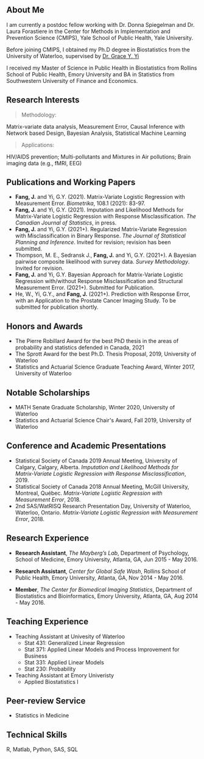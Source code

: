 ## About Me

I am currently a postdoc fellow working with Dr. Donna Spiegelman and Dr. Laura Forastiere in the Center for Methods in Implementation and Prevention Science (CMIPS), Yale School of Public Health, Yale University.

Before joining CMIPS, I obtained my Ph.D degree in Biostatistics from the University of Waterloo, supervised by [Dr. Grace Y. Yi](https://www.uwo.ca/stats/people/bios/Yi,%20Grace.html)

I received my Master of Science in Public Health in Biostatistics from Rollins School of Public Health, Emory University and BA in Statistics from Southwestern University of Finance and Economics.

## Research Interests

> Methodology:

Matrix-variate data analysis, Measurement Error, Causal Inference with Network based Design, Bayesian Analysis, Statistical Machine Learning


>Applications: 

HIV/AIDS prevention; Multi-pollutants and Mixtures in Air pollutions; Brain imaging data (e.g., fMRI, EEG)



## Publications and Working Papers


*  **Fang, J.** and Yi, G.Y. (2021). Matrix-Variate Logistic Regression with Measurement Error. _Biometrika_, 108.1 (2021): 83-97.
*  **Fang, J.** and Yi, G.Y. (2021). Imputation and Likelihood Methods for Matrix-Variate Logistic Regression with Response Misclassification. _The Canadian Journal of Statistics_, in press.
 * **Fang, J.** and Yi, G.Y. (2021+). Regularized Matrix-Variate Regression with Misclassification in Binary Response. _The Journal of Statistical Planning and Inference_. Invited for revision; revision has been submitted.
*  Thompson, M. E., Sedransk J., **Fang, J.** and Yi, G.Y. (2021+). A Bayesian pairwise composite likelihood with survey data. _Survey Methodology_. Invited for revision.
*  **Fang, J.** and Yi, G.Y. Bayesian Approach for Matrix-Variate Logistic Regression with/without Response Misclassification and Structural Measurement Error. (2021+). Submitted for Publication.
*  He, W., Yi, G.Y., and **Fang, J.** (2021+). Prediction with Response Error, with an Application to the Prostate Cancer Imaging Study. To be submitted for publication shortly.





## Honors and Awards

* The Pierre Robillard Award for the best PhD thesis in the areas of probability and statistics defended in Canada, 2021
* The Sprott Award for the best Ph.D. Thesis Proposal, 2019, University of Waterloo
* Statistics and Actuarial Science Graduate Teaching Award, Winter 2017, University of Waterloo


## Notable Scholarships

* MATH Senate Graduate Scholarship, Winter 2020, University of Waterloo
* Statistics and Actuarial Science Chair's Award, Fall 2019, University of Waterloo







## Conference and Academic Presentations



* Statistical Society of Canada 2019 Annual Meeting, University of Calgary, Calgary, Alberta. _Imputation and Likelihood Methods for Matrix-Variate Logistic Regression with Response Misclassification_, 2019. 
* Statistical Society of Canada 2018 Annual Meeting, McGill University, Montreal, Québec. _Matrix-Variate Logistic Regression with Measurement Error_, 2018.
* 2nd SAS/WatRISQ Research Presentation Day, University of Waterloo, Waterloo, Ontario. _Matrix-Variate Logistic Regression with Measurement Error_, 2018.





## Research Experience


* **Research Assistant**, _The Mayberg’s Lab_, Department of Psychology, School of Medicine, Emory University, Atlanta, GA, Jun 2015 - May 2016.

* **Research Assistant**, _Center for Global Safe Wash_, Rollins School of Public Health, Emory University, Atlanta, GA, Nov 2014 - May 2016.

* **Member**, _The Center for Biomedical Imaging Statistics_, Department of Biostatistics and Bioinformatics, Emory University, Atlanta, GA, Aug 2014 - May 2016.




## Teaching Experience

- Teaching Assistant at Univesity of Waterloo
  - Stat 431: Generalized Linear Regression
  - Stat 371: Applied Linear Models and Process Improvement for Business
  - Stat 331: Applied Linear Models
  - Stat 230: Probability
- Teaching Assistant at Emory Univeristy
  - Applied Biostatistics I


## Peer-review Service

* Statistics in Medicine

## Technical Skills

R, Matlab, Python, SAS, SQL





